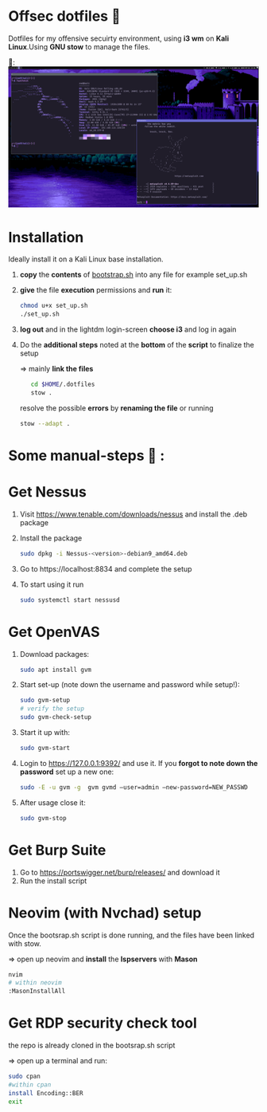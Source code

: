 # Offsec dotfiles 👻
Dotfiles for my offensive secuirty environment, using **i3 wm** on **Kali Linux**.Using **GNU stow** to manage the files. 

👀:
![image](https://github.com/6poiint9/offsec-dots/blob/main/pics/gitpic.png) 
 
# Installation 
Ideally install it on a Kali Linux base installation.
1) **copy** the **contents** of [bootstrap.sh](https://github.com/6poiint9/offsec-dots/blob/main/bootsrap.sh)  into any file for example set_up.sh
2) **give** the file **execution** permissions and **run** it:  
    ```sh
    chmod u+x set_up.sh 
    ./set_up.sh 
    ```
3) **log out** and in the lightdm login-screen **choose i3** and log in again
4) Do the **additional steps** noted at the **bottom** of the **script** to finalize the setup
   
   => mainly **link the files** 
   ```sh 
      cd $HOME/.dotfiles 
      stow .
   ``` 
   resolve the possible **errors** by **renaming the file** or running
 
   ```sh 
   stow --adapt . 
   ``` 
# Some manual-steps 👷 :



# Get Nessus
1) Visit https://www.tenable.com/downloads/nessus and install the .deb package
2) Install the package 
   ```sh
   sudo dpkg -i Nessus-<version>-debian9_amd64.deb
   ```
3) Go to https://localhost:8834 and complete the setup 

4) To start using it run 
   ```sh
   sudo systemctl start nessusd
   ```

# Get OpenVAS 
1) Download packages:
   ```sh
   sudo apt install gvm 
   ```
2) Start set-up (note down the username and password while setup!):
   ```sh
   sudo gvm-setup
   # verify the setup 
   sudo gvm-check-setup
   ```
3) Start it up with:
   ```sh
   sudo gvm-start
   ```
4) Login to https://127.0.0.1:9392/ and use it. If you **forgot to note down the password**
   set up a new one:
   ```sh
   sudo -E -u gvm -g  gvm gvmd —user=admin —new-password=NEW_PASSWD
   ```
5) After usage close it:
   ```sh
   sudo gvm-stop
   ```
# Get Burp Suite
1) Go to https://portswigger.net/burp/releases/ and download it 
2) Run the install script 
  
# Neovim (with Nvchad) setup 
Once the bootsrap.sh script is done running, and the files have been linked with stow.

=> open up neovim and **install** the **lspservers** with **Mason** 

  ```sh
  nvim
  # within neovim  
  :MasonInstallAll
  ```

# Get RDP security check tool
the repo is already cloned in the bootsrap.sh script

=> open up a terminal and run:
 ```sh
 sudo cpan 
 #within cpan
 install Encoding::BER
 exit 
 ```






